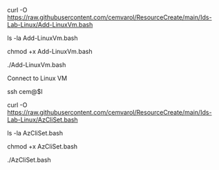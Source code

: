 curl -O https://raw.githubusercontent.com/cemvarol/ResourceCreate/main/Ids-Lab-Linux/Add-LinuxVm.bash

ls -la Add-LinuxVm.bash

chmod +x Add-LinuxVm.bash

./Add-LinuxVm.bash


Connect to Linux VM 

ssh cem@$I





curl -O https://raw.githubusercontent.com/cemvarol/ResourceCreate/main/Ids-Lab-Linux/AzCliSet.bash

ls -la AzCliSet.bash

chmod +x AzCliSet.bash

./AzCliSet.bash

#
